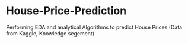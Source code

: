 # House-Price-Prediction
Performing EDA and analytical Algorithms to predict House Prices (Data from Kaggle, Knowledge segement)
